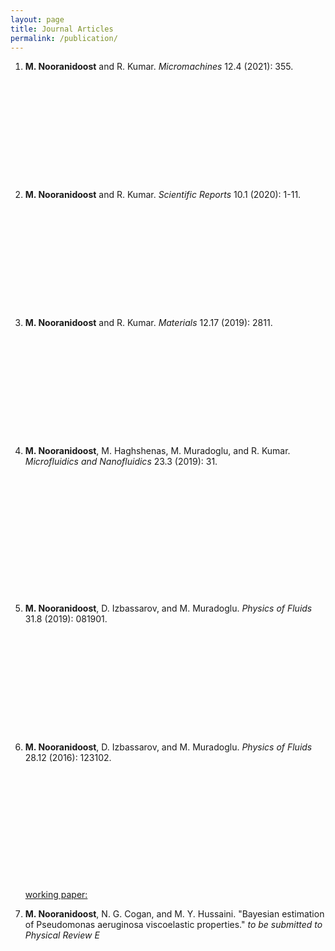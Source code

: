 ```yaml
---
layout: page
title: Journal Articles
permalink: /publication/
---
```


<ol>
<li><b>M. Nooranidoost</b> and R. Kumar. <i>Micromachines</i> 12.4 (2021): 355.</li>
<p></p>
<div class="iframely-embed"><div class="iframely-responsive" style="height: 140px; padding-bottom: 0;"><a href="https://www.mdpi.com/2072-666X/12/4/355" data-iframely-url="//cdn.iframe.ly/isGTFl1"></a></div></div><script async src="//cdn.iframe.ly/embed.js" charset="utf-8" poster="https://github.com/nooranidoost/nooranidoost.github.io/blob/master/images/mnooranidoost.jpg"></script>
<br> 
<br> 

<li><b>M. Nooranidoost</b> and R. Kumar. <i>Scientific Reports</i> 10.1 (2020): 1-11.</li>
<p></p>
<div class="iframely-embed"><div class="iframely-responsive" style="height: 140px; padding-bottom: 0;"><a href="https://www.nature.com/articles/s41598-020-67739-3?error=cookies_not_supported&code=3f6d8c05-1ece-4b94-9f63-8fce57ecb4f1" data-iframely-url="//cdn.iframe.ly/lxiHTUc"></a></div></div><script async src="//cdn.iframe.ly/embed.js" charset="utf-8"></script>
<br>
<br> 

<li><b>M. Nooranidoost</b> and R. Kumar. <i>Materials</i> 12.17 (2019): 2811.</li>
<p></p>
<div class="iframely-embed"><div class="iframely-responsive" style="height: 140px; padding-bottom: 0;"><a href="https://www.mdpi.com/1996-1944/12/17/2811" data-iframely-url="//cdn.iframe.ly/kvPPmoL"></a></div></div><script async src="//cdn.iframe.ly/embed.js" charset="utf-8"></script>
<br>
<br> 
 
<li><b>M. Nooranidoost</b>, M. Haghshenas, M. Muradoglu, and R. Kumar. <i>Microfluidics and Nanofluidics</i> 23.3 (2019): 31.</li>
<p></p>
<div class="iframely-embed"><div class="iframely-responsive" style="height: 170px; padding-bottom: 0;"><a href="https://link.springer.com/article/10.1007/s10404-019-2196-z" data-iframely-url="//cdn.iframe.ly/6E5Iqnp"></a></div></div><script async src="//cdn.iframe.ly/embed.js" charset="utf-8"></script>
<br>
<br> 
  
<li><b>M. Nooranidoost</b>, D. Izbassarov, and M. Muradoglu. <i>Physics of Fluids</i> 31.8 (2019): 081901.</li>
<p></p>
<div class="iframely-embed"><div class="iframely-responsive" style="height: 140px; padding-bottom: 0;"><a href="https://aip.scitation.org/doi/10.1063/1.5108824" data-iframely-url="//cdn.iframe.ly/K35ypDm?card=small"></a></div></div><script async src="//cdn.iframe.ly/embed.js" charset="utf-8"></script>
<br> 
<br> 

<li><b>M. Nooranidoost</b>, D. Izbassarov, and M. Muradoglu. <i>Physics of Fluids</i> 28.12 (2016): 123102.</li>  
<p></p>
<div class="iframely-embed"><div class="iframely-responsive" style="height: 140px; padding-bottom: 0;"><a href="https://aip.scitation.org/doi/10.1063/1.4971841" data-iframely-url="//cdn.iframe.ly/iN9DYTU"></a></div></div><script async src="//cdn.iframe.ly/embed.js" charset="utf-8"></script>
<br>  
<br> 

<p> <p>  
<u>working paper:</u>
<li><b>M. Nooranidoost</b>, N. G. Cogan, and M. Y. Hussaini. "Bayesian estimation of Pseudomonas aeruginosa viscoelastic properties." <i>to be submitted to Physical Review E</i> </li> 
</p></p>




<div class="iframely-embed"><div class="iframely-responsive" style="height: 170px; padding-bottom: 0;"><a href="https://scholar.google.com/citations?user=PWU2CdgAAAAJ&hl=en" data-iframely-url="//cdn.iframe.ly/JP0VH4k"></a></div></div><script async src="//cdn.iframe.ly/embed.js" charset="utf-8"></script>
 


</ol>
